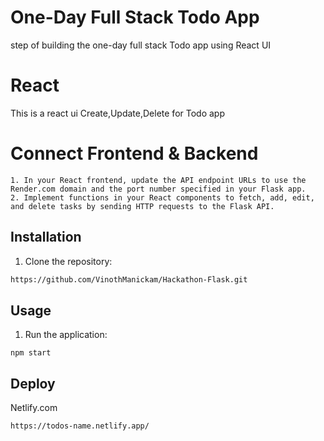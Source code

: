 # One-Day Full Stack Todo App
step of building the one-day full stack Todo app using React UI
# React
This is a react ui Create,Update,Delete for Todo app
# Connect Frontend & Backend

    1. In your React frontend, update the API endpoint URLs to use the Render.com domain and the port number specified in your Flask app.
    2. Implement functions in your React components to fetch, add, edit, and delete tasks by sending HTTP requests to the Flask API.
   
## Installation
1. Clone the repository:
   
```bash
https://github.com/VinothManickam/Hackathon-Flask.git

```

## Usage

1. Run the application:

`npm start`

## Deploy
Netlify.com

```bash
https://todos-name.netlify.app/
```
